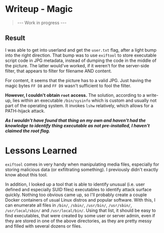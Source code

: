 # Writeup - Magic

> --- Work in progress ---

## Result
I was able to get into userland and get the `user.txt` flag, after a light bump into the right direction.
That bump was to use `exiftool` to store executable script code in JPG metadata, instead of dumping the code
in the middle of the picture. The latter would've worked, if it weren't for the server-side filter,
that appears to filter for filename AND content.

For content, it seems that the picture has to a valid JPG. Just having the magic bytes `FF D8` and `FF D9` wasn't sufficient to fool the filter.

**However, I couldn't obtain `root` access.**
The solution, according to a write-up, lies within an executable `/bin/sysinfo` which is custom and usually not part of the operating system.
It invokes `lshw` relatively, which allows for a PATH-hijack attack.

**_As I wouldn't have found that thing on my own and haven't had the knowledge to identify thing executable as not pre-installed,
I haven't claimed the root flag._**

# Lessons Learned

`exiftool` comes in very handy when manipulating media files, especially for storing malicious data (or exfiltrating something).
I previously didn't exactly know about this tool.

In addition, I looked up a tool that is able to identify unusual (i.e. user defined and especially SUID files) executables to identify
attack surface quickly. Nothing too obvious came up, so I'll probably create a couple Docker containers of usual Linux distros and
popular software. With this, I can enumerate all files in `/bin/`, `/sbin/`, `/usr/bin/`, `/usr/sbin/`, `/usr/local/sbin/` and `/usr/local/bin/`.
Using that list, it should be easy to find executables, that were created by some user or server admin, even if they are stored in one of the above directories,
as they are pretty messy and filled with several dozens or files.